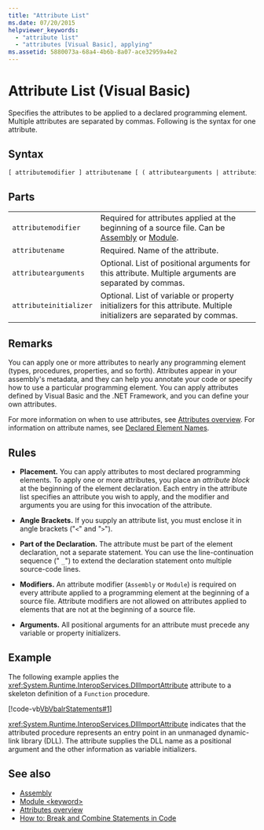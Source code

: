 ```yaml
---
title: "Attribute List"
ms.date: 07/20/2015
helpviewer_keywords: 
  - "attribute list"
  - "attributes [Visual Basic], applying"
ms.assetid: 5880073a-68a4-4b6b-8a07-ace32959a4e2
---
```

# Attribute List (Visual Basic)
Specifies the attributes to be applied to a declared programming element. Multiple attributes are separated by commas. Following is the syntax for one attribute.  
  
## Syntax  
  
```vb  
[ attributemodifier ] attributename [ ( attributearguments | attributeinitializer ) ]  
```  
  
## Parts  
|||
|---|---|
|`attributemodifier`|Required for attributes applied at the beginning of a source file. Can be [Assembly](../modifiers/assembly.md) or [Module](../modifiers/module-keyword.md).|
|`attributename`| Required. Name of the attribute.|
|`attributearguments`|Optional. List of positional arguments for this attribute. Multiple arguments are separated by commas.|
|`attributeinitializer`|Optional. List of variable or property initializers for this attribute. Multiple initializers are separated by commas.|
  
## Remarks  
 You can apply one or more attributes to nearly any programming element (types, procedures, properties, and so forth). Attributes appear in your assembly's metadata, and they can help you annotate your code or specify how to use a particular programming element. You can apply attributes defined by Visual Basic and the .NET Framework, and you can define your own attributes.  

 For more information on when to use attributes, see [Attributes overview](../../programming-guide/concepts/attributes/index.md). For information on attribute names, see [Declared Element Names](../../programming-guide/language-features/declared-elements/declared-element-names.md).  
  
## Rules  
  
- **Placement.** You can apply attributes to most declared programming elements. To apply one or more attributes, you place an *attribute block* at the beginning of the element declaration. Each entry in the attribute list specifies an attribute you wish to apply, and the modifier and arguments you are using for this invocation of the attribute.  
  
- **Angle Brackets.** If you supply an attribute list, you must enclose it in angle brackets ("`<`" and "`>`").  
  
- **Part of the Declaration.** The attribute must be part of the element declaration, not a separate statement. You can use the line-continuation sequence (" `_`") to extend the declaration statement onto multiple source-code lines.  
  
- **Modifiers.** An attribute modifier (`Assembly` or `Module`) is required on every attribute applied to a programming element at the beginning of a source file. Attribute modifiers are not allowed on attributes applied to elements that are not at the beginning of a source file.  
  
- **Arguments.** All positional arguments for an attribute must precede any variable or property initializers.  
  
## Example  
 The following example applies the <xref:System.Runtime.InteropServices.DllImportAttribute> attribute to a skeleton definition of a `Function` procedure.  
  
 [!code-vb[VbVbalrStatements#1](~/samples/snippets/visualbasic/VS_Snippets_VBCSharp/VbVbalrStatements/VB/Class1.vb#1)]  
  
 <xref:System.Runtime.InteropServices.DllImportAttribute> indicates that the attributed procedure represents an entry point in an unmanaged dynamic-link library (DLL). The attribute supplies the DLL name as a positional argument and the other information as variable initializers.  
  
## See also

- [Assembly](../modifiers/assembly.md)
- [Module \<keyword>](../modifiers/module-keyword.md)
- [Attributes overview](../../programming-guide/concepts/attributes/index.md)
- [How to: Break and Combine Statements in Code](../../programming-guide/program-structure/how-to-break-and-combine-statements-in-code.md)

